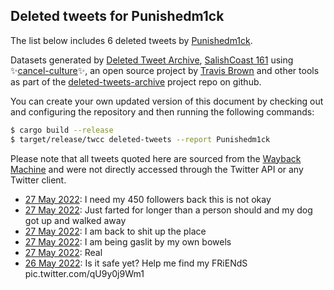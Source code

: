 ## Deleted tweets for Punishedm1ck

The list below includes 6 deleted tweets by
[Punishedm1ck](https://twitter.com/Punishedm1ck).



Datasets generated by [Deleted Tweet Archive](https://twitter.com/deletedtweet161), 
[SalishCoast 161](https://twitter.com/SalishCoastA) using 
✨[cancel-culture](https://github.com/travisbrown/cancel-culture)✨, an open source project by 
[Travis Brown](https://twitter.com/travisbrown) and other tools as part of the 
[deleted-tweets-archive](https://github.com/salcoast/deleted-tweets-archive/) project repo on github.

You can create your own updated version of this document by checking out and configuring the
repository and then running the following commands:

```bash
$ cargo build --release
$ target/release/twcc deleted-tweets --report Punishedm1ck
```

Please note that all tweets quoted here are sourced from the
[Wayback Machine](https://web.archive.org) and were not directly accessed through the Twitter API or
any Twitter client.

* [27 May 2022](https://web.archive.org/web/20220527002454/https://twitter.com/Punishedm1ck/status/1529981390002995200): I need my 450 followers back this is not okay <!--1529981390002995200-->
* [27 May 2022](https://web.archive.org/web/20220527002108/https://twitter.com/Punishedm1ck/status/1529980928851955724): Just farted for longer than a person should and my dog got up and walked away <!--1529980928851955724-->
* [27 May 2022](https://web.archive.org/web/20220527001804/https://twitter.com/Punishedm1ck/status/1529980075759882246): I am back to shit up the place <!--1529980075759882246-->
* [27 May 2022](https://web.archive.org/web/20220527001314/https://twitter.com/Punishedm1ck/status/1529978871222882305): I am being gaslit by my own bowels <!--1529978871222882305-->
* [27 May 2022](https://web.archive.org/web/20220527001221/https://twitter.com/Punishedm1ck/status/1529978621812789248): Real <!--1529978621812789248-->
* [26 May 2022](https://web.archive.org/web/20220527001234/https://twitter.com/Punishedm1ck/status/1529945769037271040): Is it safe yet? Help me find my FRiENdS pic.twitter.com/qU9y0j9Wm1 <!--1529945769037271040-->
